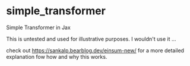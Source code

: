# simple_transformer
Simple Transformer in Jax

This is untested and used for illustrative purposes. I wouldn't use it ... 

check out https://sankalp.bearblog.dev/einsum-new/ for a more detailed explanation fow how and why this works. 
